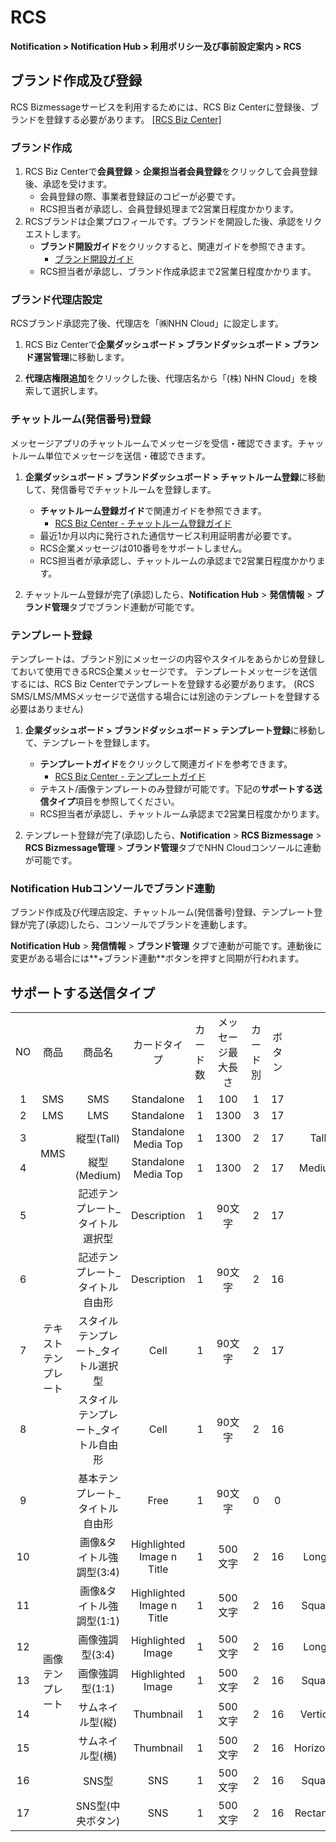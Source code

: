 <style>
.page__rnb .lst_rnb_item .rnb_item:first-of-type a {
    display: inline !important;
}
</style>
<h1>RCS</h1> 

**Notification > Notification Hub > 利用ポリシー及び事前設定案内 > RCS**

## ブランド作成及び登録

RCS Bizmessageサービスを利用するためには、RCS Biz Centerに登録後、ブランドを登録する必要があります。 [[RCS Biz Center]](https://www.rcsbizcenter.com/main)

### ブランド作成
1. RCS Biz Centerで**会員登録** > **企業担当者会員登録**をクリックして会員登録後、承認を受けます。
    * 会員登録の際、事業者登録証のコピーが必要です。
    * RCS担当者が承認し、会員登録処理まで2営業日程度かかります。
2. RCSブランドは企業プロフィールです。ブランドを開設した後、承認をリクエストします。
    * **ブランド開設ガイド**をクリックすると、関連ガイドを参照できます。
      * [ブランド開設ガイド](https://www.rcsbizcenter.com/GuideBrand)
    * RCS担当者が承認し、ブランド作成承認まで2営業日程度かかります。

### ブランド代理店設定
RCSブランド承認完了後、代理店を「㈱NHN Cloud」に設定します。

1. RCS Biz Centerで**企業ダッシュボード > ブランドダッシュボード > ブランド運営管理**に移動します。

2. **代理店権限追加**をクリックした後、代理店名から「(株) NHN Cloud」を検索して選択します。

### チャットルーム(発信番号)登録
メッセージアプリのチャットルームでメッセージを受信・確認できます。チャットルーム単位でメッセージを送信・確認できます。

1. **企業ダッシュボード > ブランドダッシュボード > チャットルーム登録**に移動して、発信番号でチャットルームを登録します。
    * **チャットルーム登録ガイド**で関連ガイドを参照できます。
      * [RCS Biz Center - チャットルーム登録ガイド](https://www.rcsbizcenter.com/Chatbot#section01)
    * 最近1か月以内に発行された通信サービス利用証明書が必要です。
    * RCS企業メッセージは010番号をサポートしません。
    * RCS担当者が承承認し、チャットルームの承認まで2営業日程度かかります。

2. チャットルーム登録が完了(承認)したら、**Notification Hub** > **発信情報** > **ブランド管理**タブでブランド連動が可能です。

### テンプレート登録
テンプレートは、ブランド別にメッセージの内容やスタイルをあらかじめ登録しておいて使用できるRCS企業メッセージです。
テンプレートメッセージを送信するには、RCS Biz Centerでテンプレートを登録する必要があります。 (RCS SMS/LMS/MMSメッセージで送信する場合には別途のテンプレートを登録する必要はありません)

1. **企業ダッシュボード > ブランドダッシュボード > テンプレート登録**に移動して、テンプレートを登録します。
    * **テンプレートガイド**をクリックして関連ガイドを参考できます。
      * [RCS Biz Center - テンプレートガイド](https://www.rcsbizcenter.com/RcsMessageType#section04)
    * テキスト/画像テンプレートのみ登録が可能です。下記の**サポートする送信タイプ**項目を参照してください。
    * RCS担当者が承認し、チャットルーム承認まで2営業日程度かかります。

2. テンプレート登録が完了(承認)したら、**Notification** > **RCS Bizmessage** > **RCS Bizmessage管理** > **ブランド管理**タブでNHN Cloudコンソールに連動が可能です。

### Notification Hubコンソールでブランド連動
ブランド作成及び代理店設定、チャットルーム(発信番号)登録、テンプレート登録が完了(承認)したら、コンソールでブランドを連動します。

**Notification Hub** > **発信情報** > **ブランド管理** タブで連動が可能です。連動後に変更がある場合には**+ブランド連動**ボタンを押すと同期が行われます。

## サポートする送信タイプ

<table class="custom-table" style="text-align: center">
    <tr>
        <td>NO</td>
        <td>商品</td>
        <td>商品名</td>
        <td>カードタイプ</td>
        <td>カード数</td>
        <td>メッセージ最大長さ</td>
        <td>カード別</td>
        <td>ボタン</td>
        <td>画像</td>
    </tr>
    <tr>
        <td>1</td>
        <td>SMS</td>
        <td>SMS</td>
        <td>Standalone</td>
        <td>1</td>
        <td>100</td>
        <td>1</td>
        <td>17</td>
        <td>-</td>
    </tr>
    <tr>
        <td>2</td>
        <td>LMS</td>
        <td>LMS</td>
        <td>Standalone</td>
        <td>1</td>
        <td>1300</td>
        <td>3</td>
        <td>17</td>
        <td>-</td>
    </tr>
    <tr>
        <td>3</td>
        <td rowspan="2">MMS</td>
        <td>縦型(Tall)</td>
        <td>Standalone Media Top</td>
        <td>1</td>
        <td>1300</td>
        <td>2</td>
        <td>17</td>
        <td>Tall(568x528)</td>
    </tr>
    <tr>
        <td>4</td>
        <td>縦型(Medium)</td>
        <td>Standalone Media Top</td>
        <td>1</td>
        <td>1300</td>
        <td>2</td>
        <td>17</td>
        <td>Medium(568x336)</td>
    </tr>
    <tr>
        <td>5</td>
        <td rowspan="5">テキスト<br/>テンプレート</td>
        <td>記述テンプレート_タイトル選択型</td>
        <td>Description</td>
        <td>1</td>
        <td>90文字</td>
        <td>2</td>
        <td>17</td>
        <td rowspan="5">-</td>
    </tr>
    <tr>
        <td>6</td>
        <td>記述テンプレート_タイトル自由形</td>
        <td>Description</td>
        <td>1</td>
        <td>90文字</td>
        <td>2</td>
        <td>16</td>
    </tr>
    <tr>
        <td>7</td>
        <td>スタイルテンプレート_タイトル選択型</td>
        <td>Cell</td>
        <td>1</td>
        <td>90文字</td>
        <td>2</td>
        <td>17</td>
    </tr>
    <tr>
        <td>8</td>
        <td>スタイルテンプレート_タイトル自由形</td>
        <td>Cell</td>
        <td>1</td>
        <td>90文字</td>
        <td>2</td>
        <td>16</td>
    </tr>
    <tr>
        <td>9</td>
        <td>基本テンプレート_タイトル自由形</td>
        <td>Free</td>
        <td>1</td>
        <td>90文字</td>
        <td>0</td>
        <td>0</td>
    </tr>
    <tr>
        <td>10</td>
        <td rowspan="8">画像<br/>テンプレート</td>
        <td>画像&タイトル強調型(3:4)</td>
        <td>Highlighted Image n Title</td>
        <td>1</td>
        <td>500文字</td>
        <td>2</td>
        <td>16</td>
        <td>Long(900x1200)</td>
    </tr>
    <tr>
        <td>11</td>
        <td>画像&タイトル強調型(1:1)</td>
        <td>Highlighted Image n Title</td>
        <td>1</td>
        <td>500文字</td>
        <td>2</td>
        <td>16</td>
        <td>Square(900x900)</td>
    </tr>
    <tr>
        <td>12</td>
        <td>画像強調型(3:4)</td>
        <td>Highlighted Image</td>
        <td>1</td>
        <td>500文字</td>
        <td>2</td>
        <td>16</td>
        <td>Long(900x1200)</td>
    </tr>
    <tr>
        <td>13</td>
        <td>画像強調型(1:1)</td>
        <td>Highlighted Image</td>
        <td>1</td>
        <td>500文字</td>
        <td>2</td>
        <td>16</td>
        <td>Square(900x900)</td>
    </tr>
    <tr>
        <td>14</td>
        <td>サムネイル型(縦)</td>
        <td>Thumbnail</td>
        <td>1</td>
        <td>500文字</td>
        <td>2</td>
        <td>16</td>
        <td>Vertical(900x560)</td>
    </tr>
    <tr>
        <td>15</td>
        <td>サムネイル型(横)</td>
        <td>Thumbnail</td>
        <td>1</td>
        <td>500文字</td>
        <td>2</td>
        <td>16</td>
        <td>Horizontal(900x560)</td>
    </tr>
    <tr>
        <td>16</td>
        <td>SNS型</td>
        <td>SNS</td>
        <td>1</td>
        <td>500文字</td>
        <td>2</td>
        <td>16</td>
        <td>Square(900x900)</td>
    </tr>
    <tr>
        <td>17</td>
        <td>SNS型(中央ボタン)</td>
        <td>SNS</td>
        <td>1</td>
        <td>500文字</td>
        <td>2</td>
        <td>16</td>
        <td>Rectangle(900x560)</td>
    </tr>
</table>
